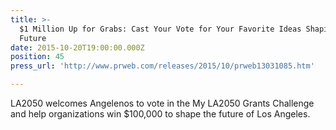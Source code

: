 ```yaml
---
title: >-
  $1 Million Up for Grabs: Cast Your Vote for Your Favorite Ideas Shaping LA’s
  Future
date: 2015-10-20T19:00:00.000Z
position: 45
press_url: 'http://www.prweb.com/releases/2015/10/prweb13031085.htm'

---
```




LA2050 welcomes Angelenos to vote in the My LA2050 Grants Challenge and help organizations win $100,000 to shape the future of Los Angeles.

